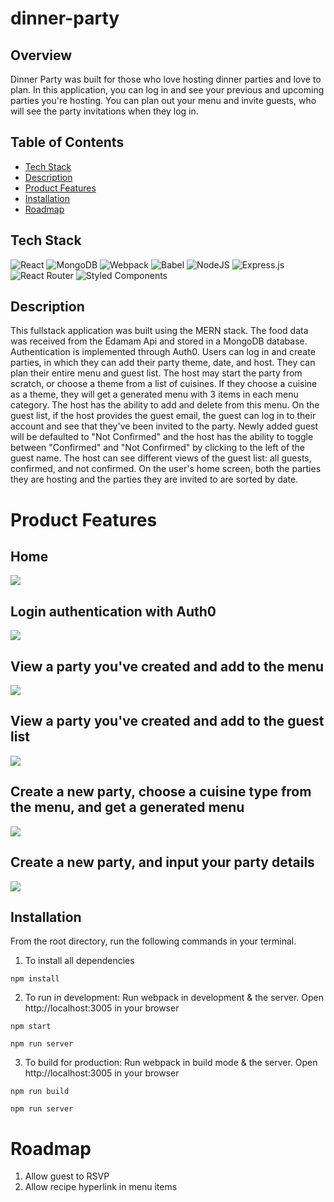 # dinner-party

## Overview
Dinner Party was built for those who love hosting dinner parties and love to plan. In this application, you can log in and see your previous and upcoming parties you're hosting. You can plan out your menu and invite guests, who will see the party invitations when they log in.

## Table of Contents
* [Tech Stack](https://github.com/huongnguyen04/dinner-party/blob/main/README.md#tech-stack)  
* [Description](https://github.com/huongnguyen04/dinner-party/blob/main/README.md#description)  
* [Product Features](https://github.com/huongnguyen04/dinner-party/blob/main/README.md#product-features)  
* [Installation](https://github.com/huongnguyen04/dinner-party/blob/main/README.md#installation)  
* [Roadmap](https://github.com/huongnguyen04/dinner-party/blob/main/README.md#installation)  

## Tech Stack
![React](https://img.shields.io/badge/react-%2320232a.svg?style=for-the-badge&logo=react&logoColor=%2361DAFB)
![MongoDB](https://img.shields.io/badge/MongoDB-%234ea94b.svg?style=for-the-badge&logo=mongodb&logoColor=white)
![Webpack](https://img.shields.io/badge/webpack-%238DD6F9.svg?style=for-the-badge&logo=webpack&logoColor=black)
![Babel](https://img.shields.io/badge/Babel-F9DC3e?style=for-the-badge&logo=babel&logoColor=black)
![NodeJS](https://img.shields.io/badge/node.js-6DA55F?style=for-the-badge&logo=node.js&logoColor=white)
![Express.js](https://img.shields.io/badge/express.js-%23404d59.svg?style=for-the-badge&logo=express&logoColor=%2361DAFB)
![React Router](https://img.shields.io/badge/React_Router-CA4245?style=for-the-badge&logo=react-router&logoColor=white)
![Styled Components](https://img.shields.io/badge/styled--components-DB7093?style=for-the-badge&logo=styled-components&logoColor=white)

## Description
This fullstack application was built using the MERN stack. The food data was received from the Edamam Api and stored in a MongoDB database. Authentication is implemented through Auth0. 
Users can log in and create parties, in which they can add their party theme, date, and host. They can plan their entire menu and guest list. The host may start the party from scratch, or choose a theme from a list of cuisines. If they choose a cuisine as a theme, they will get a generated menu with 3 items in each menu category. The host has the ability to add and delete from this menu. 
On the guest list, if the host provides the guest email, the guest can log in to their account and see that they've been invited to the party. Newly added guest will be defaulted to "Not Confirmed" and the host has the ability to toggle between "Confirmed" and "Not Confirmed" by clicking to the left of the guest name. The host can see different views of the guest list: all guests, confirmed, and not confirmed. 
On the user's home screen, both the parties they are hosting and the parties they are invited to are sorted by date.

# Product Features
## Home
![](./readMeGifs/login.gif)

## Login authentication with Auth0
![](./readMeGifs/loggedIn.gif)

## View a party you've created and add to the menu
![](./readMeGifs/menuDemo.gif)

## View a party you've created and add to the guest list
![](./readMeGifs/guestDemo.gif)

## Create a new party, choose a cuisine type from the menu, and get a generated menu
![](./readMeGifs/menuGeneratorDemo.gif)

## Create a new party, and input your party details
![](./readMeGifs/PartyCreationDemo.gif)

## Installation
From the root directory, run the following commands in your terminal.

1. To install all dependencies

```
npm install
```

2. To run in development: Run webpack in development & the server. Open http://localhost:3005 in your browser
```
npm start
```
```
npm run server
```
3. To build for production: Run webpack in build mode & the server. Open http://localhost:3005 in your browser
 ```
npm run build
```
 ```
npm run server
```

# Roadmap
1. Allow guest to RSVP
2. Allow recipe hyperlink in menu items
